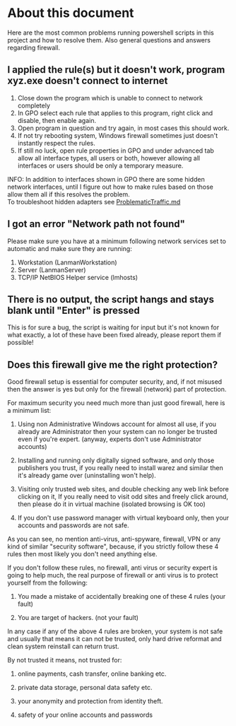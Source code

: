 # About this document

Here are the most common problems running powershell scripts in this project and how to resolve them.
Also general questions and answers regarding firewall.

## I applied the rule(s) but it doesn't work, program xyz.exe doesn't connect to internet

1. Close down the program which is unable to connect to network completely
2. In GPO select each rule that applies to this program, right click and disable,
   then enable again.
3. Open program in question and try again, in most cases this should work.
4. If not try rebooting system, Windows firewall sometimes just doesn't instantly respect the rules.
5. If still no luck, open rule properties in GPO and under advanced tab allow all interface types,
all users or both, however allowing all interfaces or users should be only a temporary measure.

INFO: In addition to interfaces shown in GPO there are some hidden network interfaces,
until I figure out how to make rules based on those allow them all if this resolves the problem.\
To troubleshoot hidden adapters see [ProblematicTraffic.md](https://github.com/metablaster/WindowsFirewallRuleset/blob/master/Readme/ProblematicTraffic.md)

## I got an error "Network path not found"

Please make sure you have at a minimum following network services set to automatic and
make sure they are running:

1. Workstation (LanmanWorkstation)
2. Server (LanmanServer)
3. TCP/IP NetBIOS Helper service (lmhosts)

## There is no output, the script hangs and stays blank until "Enter" is pressed

This is for sure a bug, the script is waiting for input but it's not known for what exactly,
a lot of these have been fixed already, please report them if possible!

## Does this firewall give me the right protection?

Good firewall setup is essential for computer security, and, if not misused then the answer is yes
but only for the firewall (network) part of protection.

For maximum security you need much more than just good firewall, here is a minimum list:

1. Using non Administrative Windows account for almost all use, if you already are Administrator then
your system can no longer be trusted even if you're expert. (anyway,
experts don't use Administrator accounts)

2. Installing and running only digitally signed software, and only those publishers you trust,
if you really need to install warez and similar then it's already game over (uninstalling won't help).

3. Visiting only trusted web sites, and double checking any web link before clicking on it,
If you really need to visit odd sites and freely click around, then please do it in virtual machine
(isolated browsing is OK too)

4. If you don't use password manager with virtual keyboard only, then your accounts and passwords
are not safe.

As you can see, no mention anti-virus, anti-spyware, firewall, VPN or any kind of similar
"security software", because, if you strictly follow these 4 rules then most likely you don't need
anything else.

If you don't follow these rules, no firewall, anti virus or security expert is going to help much,
the real purpose of firewall or anti virus is to protect yourself from the following:

1. You made a mistake of accidentally breaking one of these 4 rules (your fault)

2. You are target of hackers. (not your fault)

In any case if any of the above 4 rules are broken, your system is not safe and usually that means
it can not be trusted, only hard drive reformat and clean system reinstall can return trust.

By not trusted it means, not trusted for:

1. online payments, cash transfer, online banking etc.

2. private data storage, personal data safety etc.

3. your anonymity and protection from identity theft.

4. safety of your online accounts and passwords

